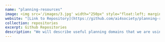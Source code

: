 ```yaml
---
name: "planning-resources"
image: <img src='/images/3.jpg' width="250px" style="float:left; margin:0px 10px 0px 0px;">
website: "[Link to Repository](https://github.com/ai4society/planning-resources)"
collection: repositories
excerpt: Github Repositories
description: "We will describe useful planning domains that we are using or have created to promote research and teaching."  
---
```


